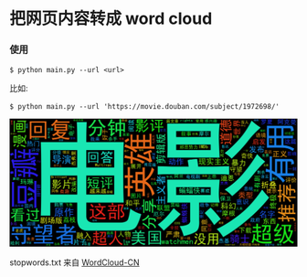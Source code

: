 # 把网页内容转成 word cloud

### 使用

	$ python main.py --url <url>

比如:

	$ python main.py --url 'https://movie.douban.com/subject/1972698/'

![example.png](example.png)

stopwords.txt 来自 [WordCloud-CN](https://github.com/FantasRu/WordCloud-CN)